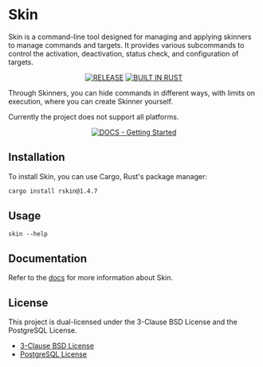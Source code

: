 # Skin

Skin is a command-line tool designed for managing and applying skinners to manage commands and targets. It provides various subcommands to control the activation, deactivation, status check, and configuration of targets.

<div align=center>

[![RELEASE](https://img.shields.io/github/v/release/naxeion/skin?style=for-the-badge&color=f3f6f4&labelColor=f3f6f4)](https://github.com/naxeion/skin/releases/latest)
[![BUILT IN RUST](https://img.shields.io/badge/BUILT_IN-RUST-%23f3f6f4.svg?style=for-the-badge&labelColor=f3f6f4)](https://www.rust-lang.org/)

</div>

Through Skinners, you can hide commands in different ways, with limits on execution, where you can create Skinner yourself.

Currently the project does not support all platforms.

<div align=center>

[![DOCS - Getting Started](https://img.shields.io/badge/docs-getting_started-f3f6f4?style=for-the-badge&labelColor=f3f6f4)](/docs/Index.md)

</div>

## Installation

To install Skin, you can use Cargo, Rust's package manager:

```bash
cargo install rskin@1.4.7
```

## Usage
```
skin --help
```

## Documentation

Refer to the [docs](docs/Index.md) for more information about Skin.

## License

This project is dual-licensed under the 3-Clause BSD License and the PostgreSQL License.
- [3-Clause BSD License](./LICENSE-BSD)
- [PostgreSQL License](./LICENSE-PostgreSQL)
